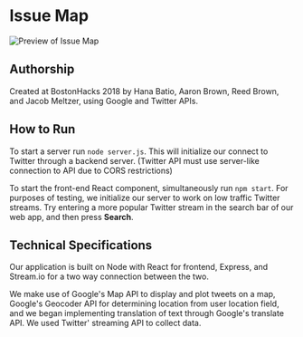 # Issue Map

![Preview of Issue Map](https://i.imgur.com/PkaGO47.png)

## Authorship
Created at BostonHacks 2018 by Hana Batio, Aaron Brown, Reed Brown, and Jacob Meltzer, using Google and Twitter APIs. 

## How to Run
To start a server run `node server.js`. This will initialize our connect to Twitter through a backend server. (Twitter API must use server-like connection to API due to CORS restrictions)

To start the front-end React component, simultaneously run `npm start`. For purposes of testing, we initialize our server to work on low traffic Twitter streams. Try entering a more popular Twitter stream in the search bar of our web app, and then press **Search**. 

## Technical Specifications
Our application is built on Node with React for frontend, Express, and Stream.io for a two way connection between the two.

We make use of Google's Map API to display and plot tweets on a map, Google's Geocoder API for determining location from user location field, and we began implementing translation of text through Google's translate API. We used Twitter' streaming API to collect data. 
